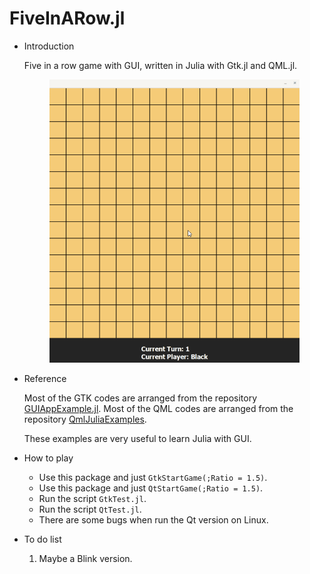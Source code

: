 # FiveInARow.jl
* Introduction
    
    Five in a row game with GUI, written in Julia with Gtk.jl and QML.jl. 
    <p align="center">
    <img src="figs/example.gif" alt="drawing" width="400"/>
    </p>

* Reference

    Most of the GTK codes are arranged from the repository [GUIAppExample.jl](https://github.com/goropikari/GUIAppExample.jl/tree/master/example/Reversi).
    Most of the QML codes are arranged from the repository [QmlJuliaExamples](https://github.com/barche/QmlJuliaExamples).

    These examples are very useful to learn Julia with GUI.


* How to play
  
    * Use this package and just ```GtkStartGame(;Ratio = 1.5)```.
    * Use this package and just ```QtStartGame(;Ratio = 1.5)```.
    * Run the script ```GtkTest.jl```.
    * Run the script ```QtTest.jl```. 
    * There are some bugs when run the Qt version on Linux.

* To do list

    1. Maybe a Blink version.
